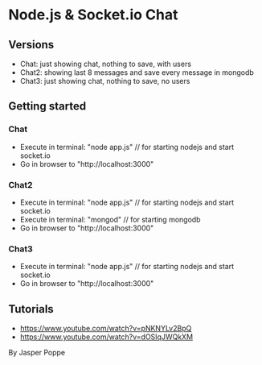 # Node.js & Socket.io Chat

## Versions
* Chat: just showing chat, nothing to save, with users
* Chat2: showing last 8 messages and save every message in mongodb
* Chat3: just showing chat, nothing to save, no users

## Getting started
### Chat
* Execute in terminal: "node app.js" // for starting nodejs and start socket.io
* Go in browser to "http://localhost:3000"

### Chat2
* Execute in terminal: "node app.js" // for starting nodejs and start socket.io
* Execute in terminal: "mongod" // for starting mongodb
* Go in browser to "http://localhost:3000"

### Chat3
* Execute in terminal: "node app.js" // for starting nodejs and start socket.io
* Go in browser to "http://localhost:3000"

## Tutorials
* https://www.youtube.com/watch?v=pNKNYLv2BpQ
* https://www.youtube.com/watch?v=dOSIqJWQkXM

By Jasper Poppe
